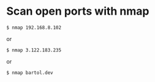 # Scan open ports with nmap

	$ nmap 192.168.8.102

or

	$ nmap 3.122.183.235

or

	$ nmap bartol.dev
